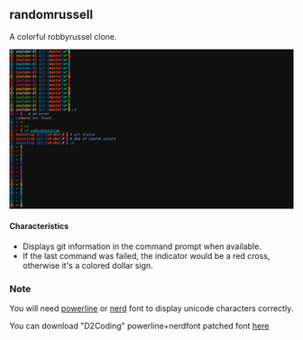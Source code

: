 ## randomrussell

A colorful robbyrussel clone.


![randomrussell theme](https://github.com/lightify97/randomrussel/blob/master/randomrussel.png)


#### Characteristics

* Displays git information in the command prompt when available.
* If the last command was failed, the indicator would be a red cross, otherwise it's a colored dollar sign.

### Note

You will need [powerline](https://github.com/powerline/fonts
) or [nerd](https://github.com/ryanoasis/nerd-fonts
) font to display unicode characters correctly.

You can download "D2Coding" powerline+nerdfont patched font [here](http://bit.ly/2pLiQku)
